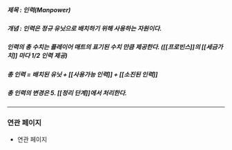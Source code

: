 ##### 제목 : 인력(Manpower)
##### 개념 : 인력은 정규 유닛으로 배치하기 위해 사용하는 자원이다. 
##### 인력의 총 수치는 플레이어 매트의 표기된 수치 만큼 제공한다. ([[프로빈스]]의 [[세금가치]] 마다 1/2 인력 제공)
##### 총 인력 = 배치된 유닛 + [[사용가능 인력]] + [[소진된 인력]]
##### 총 인력의 변경은 5. [[정리 단계]]에서 처리한다.

--- 

### 연관 페이지
- 연관 페이지
